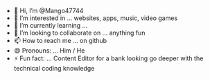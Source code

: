 - 👋 Hi, I’m @Mango47744
- 👀 I’m interested in ... websites, apps, music, video games
- 🌱 I’m currently learning ... 
- 💞️ I’m looking to collaborate on ... anything fun 
- 📫 How to reach me ... on github
- 😄 Pronouns: ... Him / He
- ⚡ Fun fact: ... Content Editor for a bank looking go deeper with the technical coding knowledge

<!---
Mango47744/Mango47744 is a ✨ special ✨ repository because its `README.md` (this file) appears on your GitHub profile.
You can click the Preview link to take a look at your changes.
--->
